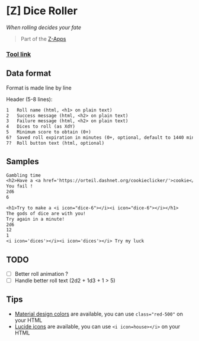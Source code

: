 # [Z] Dice Roller
*When rolling decides your fate*

> Part of the [Z-Apps](https://github.com/clement-gouin/z-app)

### [Tool link](https://clement-gouin.github.io/z-dice-roller/)

## Data format

Format is made line by line

Header (5-8 lines):
```txt
1   Roll name (html, <h1> on plain text)
2   Success message (html, <h2> on plain text)
3   Failure message (html, <h2> on plain text)
4   Dices to roll (as XdY)
5   Minimum score to obtain (0+)
6?  Saved roll expiration in minutes (0+, optional, default to 1440 minutes)
7?  Roll button text (html, optional)
```

## Samples

```txt
Gambling time
<h2>Have a <a href='https://orteil.dashnet.org/cookieclicker/'>cookie</a> !</h2>
You fail !
2d6
6
```

```txt
<h1>Try to make a <i icon="dice-6"></i><i icon="dice-6"></i></h1>
The gods of dice are with you!
Try again in a minute!
2d6
12
1
<i icon='dices'></i><i icon='dices'></i> Try my luck
```

## TODO

* [ ] Better roll animation ?
* [ ] Handle better roll text (2d2 + 1d3 + 1 > 5)

## Tips

* [Material design colors](https://materialui.co/colors/) are available, you can use `class="red-500"` on your HTML
* [Lucide icons](https://lucide.dev/icons) are available, you can use `<i icon=house></i>` on your HTML